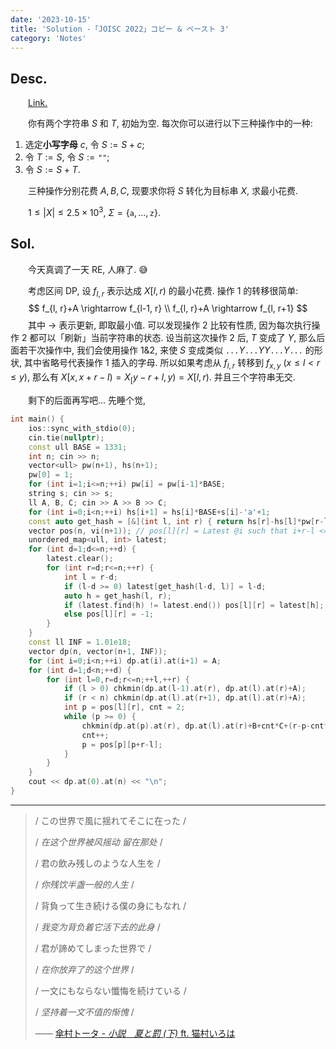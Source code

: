 ```yaml
---
date: '2023-10-15'
title: 'Solution -「JOISC 2022」コピー & ペースト 3'
category: 'Notes'
---
```


## Desc.

&emsp;&emsp;[Link.](https://loj.ac/p/3688)

&emsp;&emsp;你有两个字符串 $S$ 和 $T$, 初始为空. 每次你可以进行以下三种操作中的一种:

1.  选定**小写字母** $c$, 令 $S := S+c$;
2. 令 $T := S$, 令 $S:=\texttt{""}$;
3. 令 $S := S+T$.

&emsp;&emsp;三种操作分别花费 $A, B, C$, 现要求你将 $S$ 转化为目标串 $X$, 求最小花费.

&emsp;&emsp;$1\leqslant |X| \leqslant 2.5\times 10^{3}$, $\Sigma = \{\texttt{a}, \dots, \texttt{z}\}$.

## Sol.

&emsp;&emsp;今天真调了一天 RE, 人麻了. 😅

&emsp;&emsp;考虑区间 DP, 设 $f_{l, r}$ 表示达成 $X[l, r)$ 的最小花费. 操作 1 的转移很简单:
$$
f_{l, r}+A \rightarrow f_{l-1, r} \\
f_{l, r}+A \rightarrow f_{l, r+1}
$$
&emsp;&emsp;其中 $\rightarrow$ 表示更新, 即取最小值. 可以发现操作 2 比较有性质, 因为每次执行操作 2 都可以「刷新」当前字符串的状态. 设当前这次操作 2 后, $T$ 变成了 $Y$, 那么后面若干次操作中, 我们会使用操作 1&2, 来使 $S$ 变成类似 $\texttt{...}Y\texttt{...}YY\texttt{...}Y\texttt{...}$ 的形状, 其中省略号代表操作 1 插入的字母. 所以如果考虑从 $f_{l, r}$ 转移到 $f_{x, y}$ ($x \leqslant l <r \leqslant y$), 那么有 $X[x, x+r-l)=X_[y-r+l, y) = X[l, r)$. 并且三个字符串无交.

&emsp;&emsp;剩下的后面再写吧... 先睡个觉,

```cpp
int main() {
    ios::sync_with_stdio(0);
    cin.tie(nullptr);
    const ull BASE = 1331;
    int n; cin >> n;
    vector<ull> pw(n+1), hs(n+1);
    pw[0] = 1;
    for (int i=1;i<=n;++i) pw[i] = pw[i-1]*BASE;
    string s; cin >> s;
    ll A, B, C; cin >> A >> B >> C;
    for (int i=0;i<n;++i) hs[i+1] = hs[i]*BASE+s[i]-'a'+1;
    const auto get_hash = [&](int l, int r) { return hs[r]-hs[l]*pw[r-l]; };
    vector pos(n, vi(n+1)); // pos[l][r] = Latest @i such that i+r-l <= l, s[i, i+r-l) == s[l, r)
    unordered_map<ull, int> latest;
    for (int d=1;d<=n;++d) {
        latest.clear();
        for (int r=d;r<=n;++r) {
            int l = r-d;
            if (l-d >= 0) latest[get_hash(l-d, l)] = l-d;
            auto h = get_hash(l, r);
            if (latest.find(h) != latest.end()) pos[l][r] = latest[h];
            else pos[l][r] = -1;
        }
    }
    const ll INF = 1.01e18;
    vector dp(n, vector(n+1, INF));
    for (int i=0;i<n;++i) dp.at(i).at(i+1) = A;
    for (int d=1;d<n;++d) {
        for (int l=0,r=d;r<=n;++l,++r) {
            if (l > 0) chkmin(dp.at(l-1).at(r), dp.at(l).at(r)+A);
            if (r < n) chkmin(dp.at(l).at(r+1), dp.at(l).at(r)+A);
            int p = pos[l][r], cnt = 2;
            while (p >= 0) {
                chkmin(dp.at(p).at(r), dp.at(l).at(r)+B+cnt*C+(r-p-cnt*(r-l))*A);
                cnt++;
                p = pos[p][p+r-l];
            }
        }
    }
    cout << dp.at(0).at(n) << "\n";
}
```

---

>/ この世界で風に揺れてそこに在った /
>
>/ *在这个世界被风摇动 留在那处* /
>
>/ 君の飲み残しのような人生を /
>
>/ *你残饮半盏一般的人生* /
>
>/ 背負って生き続ける僕の身にもなれ /
>
>/ *我变为背负着它活下去的此身* /
>
>/ 君が諦めてしまった世界で /
>
>/ *在你放弃了的这个世界* /
>
>/ 一文にもならない懺悔を続けている /
>
>/ *坚持着一文不值的惭愧* /
>
>—— [傘村トータ - *小説　夏と罰 (下)* ft. 猫村いろは](https://vocadb.net/S/245048)